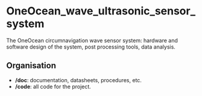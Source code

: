 # OneOcean_wave_ultrasonic_sensor_system

The OneOcean circumnavigation wave sensor system: hardware and software design of the system, post processing tools, data analysis.

## Organisation

- **/doc**: documentation, datasheets, procedures, etc.
- **/code**: all code for the project.

